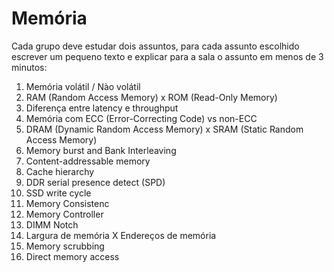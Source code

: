 # Memória

Cada grupo deve estudar dois assuntos, para cada assunto escolhido escrever um pequeno texto e explicar para a sala o assunto em menos de 3 minutos:

1. Memória volátil / Nào volátil
1. RAM (Random Access Memory) x ROM (Read-Only Memory)
1. Diferença entre latency e throughput
1. Memória com ECC (Error-Correcting Code) vs non-ECC
1. DRAM (Dynamic Random Access Memory) x SRAM (Static Random Access Memory)
1. Memory burst and Bank Interleaving
1. Content-addressable memory
1. Cache hierarchy
1. DDR serial presence detect (SPD)
1. SSD write cycle 
1. Memory Consistenc
1. Memory Controller
1. DIMM Notch
1. Largura de memória X Endereços de memória
1. Memory scrubbing
1. Direct memory access
